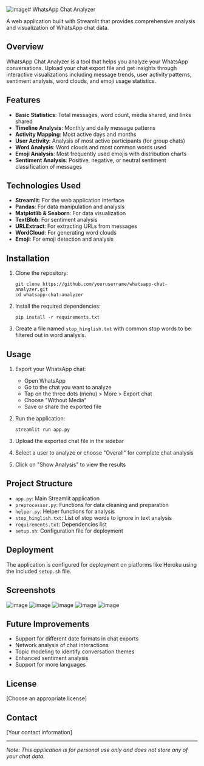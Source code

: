 ![image](https://github.com/user-attachments/assets/469b1c60-67ed-4e6a-8708-dd1ca6a2114e)# WhatsApp Chat Analyzer

A web application built with Streamlit that provides comprehensive analysis and visualization of WhatsApp chat data.

## Overview

WhatsApp Chat Analyzer is a tool that helps you analyze your WhatsApp conversations. Upload your chat export file and get insights through interactive visualizations including message trends, user activity patterns, sentiment analysis, word clouds, and emoji usage statistics.

## Features

- **Basic Statistics**: Total messages, word count, media shared, and links shared
- **Timeline Analysis**: Monthly and daily message patterns
- **Activity Mapping**: Most active days and months
- **User Activity**: Analysis of most active participants (for group chats)
- **Word Analysis**: Word clouds and most common words used
- **Emoji Analysis**: Most frequently used emojis with distribution charts
- **Sentiment Analysis**: Positive, negative, or neutral sentiment classification of messages

## Technologies Used

- **Streamlit**: For the web application interface
- **Pandas**: For data manipulation and analysis
- **Matplotlib & Seaborn**: For data visualization
- **TextBlob**: For sentiment analysis
- **URLExtract**: For extracting URLs from messages
- **WordCloud**: For generating word clouds
- **Emoji**: For emoji detection and analysis

## Installation

1. Clone the repository:
   ```
   git clone https://github.com/yourusername/whatsapp-chat-analyzer.git
   cd whatsapp-chat-analyzer
   ```

2. Install the required dependencies:
   ```
   pip install -r requirements.txt
   ```

3. Create a file named `stop_hinglish.txt` with common stop words to be filtered out in word analysis.

## Usage

1. Export your WhatsApp chat:
   - Open WhatsApp
   - Go to the chat you want to analyze
   - Tap on the three dots (menu) > More > Export chat
   - Choose "Without Media"
   - Save or share the exported file

2. Run the application:
   ```
   streamlit run app.py
   ```

3. Upload the exported chat file in the sidebar
   
4. Select a user to analyze or choose "Overall" for complete chat analysis
   
5. Click on "Show Analysis" to view the results

## Project Structure

- `app.py`: Main Streamlit application
- `preprocessor.py`: Functions for data cleaning and preparation
- `helper.py`: Helper functions for analysis
- `stop_hinglish.txt`: List of stop words to ignore in text analysis
- `requirements.txt`: Dependencies list
- `setup.sh`: Configuration file for deployment

## Deployment

The application is configured for deployment on platforms like Heroku using the included `setup.sh` file.

## Screenshots
![image](https://github.com/user-attachments/assets/2a823557-4d1e-44ab-93e5-8a1e884a8721)
![image](https://github.com/user-attachments/assets/e00a833e-f745-4e8e-bc4b-11b8b5004c3a)
![image](https://github.com/user-attachments/assets/61784ca3-dd52-4962-9d20-060d785e49b4)
![image](https://github.com/user-attachments/assets/602d1256-82da-47ab-9d26-412e494d4f61)
![image](https://github.com/user-attachments/assets/67c2d068-ceb5-490f-89e1-c1dff6ca2c64)

## Future Improvements

- Support for different date formats in chat exports
- Network analysis of chat interactions
- Topic modeling to identify conversation themes
- Enhanced sentiment analysis
- Support for more languages

## License

[Choose an appropriate license]

## Contact

[Your contact information]

---

*Note: This application is for personal use only and does not store any of your chat data.*

